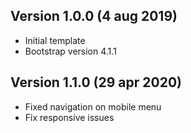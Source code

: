 ## Version 1.0.0 (4 aug 2019)
- Initial template
- Bootstrap version 4.1.1

## Version 1.1.0 (29 apr 2020)
- Fixed navigation on mobile menu
- Fix responsive issues